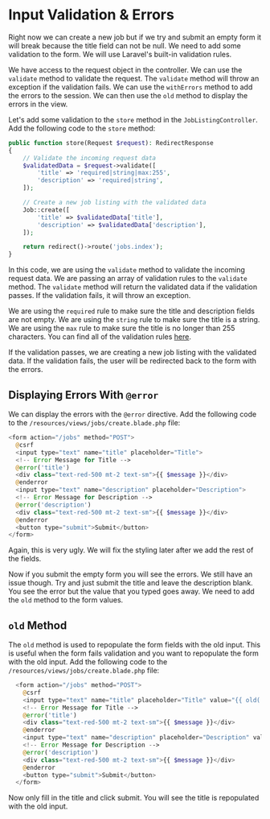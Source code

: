 # Input Validation & Errors

Right now we can create a new job but if we try and submit an empty form it will break because the title field can not be null. We need to add some validation to the form. We will use Laravel's built-in validation rules.

We have access to the request object in the controller. We can use the `validate` method to validate the request. The `validate` method will throw an exception if the validation fails. We can use the `withErrors` method to add the errors to the session. We can then use the `old` method to display the errors in the view.

Let's add some validation to the `store` method in the `JobListingController`. Add the following code to the `store` method:

```php
public function store(Request $request): RedirectResponse
{
    // Validate the incoming request data
    $validatedData = $request->validate([
        'title' => 'required|string|max:255',
        'description' => 'required|string',
    ]);

    // Create a new job listing with the validated data
    Job::create([
        'title' => $validatedData['title'],
        'description' => $validatedData['description'],
    ]);

    return redirect()->route('jobs.index');
}
```

In this code, we are using the `validate` method to validate the incoming request data. We are passing an array of validation rules to the `validate` method. The `validate` method will return the validated data if the validation passes. If the validation fails, it will throw an exception.

We are using the `required` rule to make sure the title and description fields are not empty. We are using the `string` rule to make sure the title is a string. We are using the `max` rule to make sure the title is no longer than 255 characters. You can find all of the validation rules [here](https://laravel.com/docs/11.x/validation#available-validation-rules).

If the validation passes, we are creating a new job listing with the validated data. If the validation fails, the user will be redirected back to the form with the errors.

## Displaying Errors With `@error`

We can display the errors with the `@error` directive. Add the following code to the `/resources/views/jobs/create.blade.php` file:

```php
<form action="/jobs" method="POST">
  @csrf
  <input type="text" name="title" placeholder="Title">
  <!-- Error Message for Title -->
  @error('title')
  <div class="text-red-500 mt-2 text-sm">{{ $message }}</div>
  @enderror
  <input type="text" name="description" placeholder="Description">
  <!-- Error Message for Description -->
  @error('description')
  <div class="text-red-500 mt-2 text-sm">{{ $message }}</div>
  @enderror
  <button type="submit">Submit</button>
</form>
```

Again, this is very ugly. We will fix the styling later after we add the rest of the fields.

Now if you submit the empty form you will see the errors. We still have an issue though. Try and just submit the title and leave the description blank. You see the error but the value that you typed goes away. We need to add the `old` method to the form values.

## `old` Method

The `old` method is used to repopulate the form fields with the old input. This is useful when the form fails validation and you want to repopulate the form with the old input. Add the following code to the `/resources/views/jobs/create.blade.php` file:

```php
  <form action="/jobs" method="POST">
    @csrf
    <input type="text" name="title" placeholder="Title" value="{{ old('title') }}">
    <!-- Error Message for Title -->
    @error('title')
    <div class="text-red-500 mt-2 text-sm">{{ $message }}</div>
    @enderror
    <input type="text" name="description" placeholder="Description" value="{{ old('description') }}">
    <!-- Error Message for Description -->
    @error('description')
    <div class="text-red-500 mt-2 text-sm">{{ $message }}</div>
    @enderror
    <button type="submit">Submit</button>
  </form>
```

Now only fill in the title and click submit. You will see the title is repopulated with the old input.
